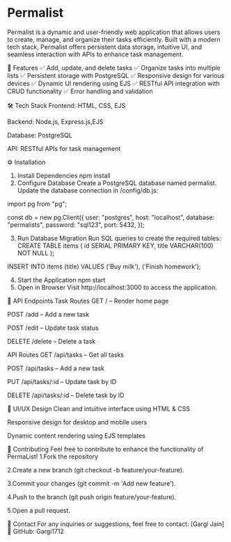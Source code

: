 # Permalist


Permalist is a dynamic and user-friendly web application that allows users to create, manage, and organize their tasks efficiently. Built with a modern tech stack, Permalist offers persistent data storage, intuitive UI, and seamless interaction with APIs to enhance task management.

🚀 Features
✅ Add, update, and delete tasks
✅ Organize tasks into multiple lists
✅ Persistent storage with PostgreSQL
✅ Responsive design for various devices
✅ Dynamic UI rendering using EJS
✅ RESTful API integration with CRUD functionality
✅ Error handling and validation

🛠️ Tech Stack
Frontend: HTML, CSS, EJS

Backend: Node.js, Express.js,EJS

Database: PostgreSQL

API: RESTful APIs for task management


⚙️ Installation
1. Install Dependencies
npm install
2. Configure Database
Create a PostgreSQL database named permalist.
Update the database connection in /config/db.js:

import pg from "pg";

const db = new pg.Client({
  user: "postgres",
  host: "localhost",
  database: "permalists",
  password: "sql123",
  port: 5432,
});



3. Run Database Migration
Run SQL queries to create the required tables:
CREATE TABLE items (
  id SERIAL PRIMARY KEY,
  title VARCHAR(100) NOT NULL
);

INSERT INTO items (title) VALUES ('Buy milk'), ('Finish homework');

4. Start the Application
npm start
5. Open in Browser
Visit http://localhost:3000 to access the application.

📡 API Endpoints
Task Routes
GET / – Render home page

POST /add – Add a new task

POST /edit – Update task status

DELETE /delete – Delete a task

API Routes
GET /api/tasks – Get all tasks

POST /api/tasks – Add a new task

PUT /api/tasks/:id – Update task by ID

DELETE /api/tasks/:id – Delete task by ID

🎨 UI/UX Design
Clean and intuitive interface using HTML & CSS

Responsive design for desktop and mobile users

Dynamic content rendering using EJS templates

🤝 Contributing
Feel free to contribute to enhance the functionality of PermaList!
1.Fork the repository

2.Create a new branch (git checkout -b feature/your-feature).

3.Commit your changes (git commit -m 'Add new feature').

4.Push to the branch (git push origin feature/your-feature).

5.Open a pull request.

📧 Contact
For any inquiries or suggestions, feel free to contact:
[Gargi Jain]
🔗 GitHub: Gargi1712


